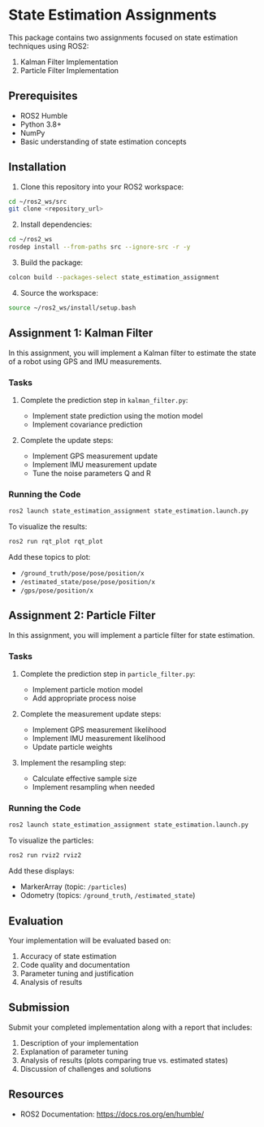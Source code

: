 # State Estimation Assignments

This package contains two assignments focused on state estimation techniques using ROS2:

1. Kalman Filter Implementation
2. Particle Filter Implementation

## Prerequisites

- ROS2 Humble
- Python 3.8+
- NumPy
- Basic understanding of state estimation concepts

## Installation

1. Clone this repository into your ROS2 workspace:
```bash
cd ~/ros2_ws/src
git clone <repository_url>
```

2. Install dependencies:
```bash
cd ~/ros2_ws
rosdep install --from-paths src --ignore-src -r -y
```

3. Build the package:
```bash
colcon build --packages-select state_estimation_assignment
```

4. Source the workspace:
```bash
source ~/ros2_ws/install/setup.bash
```

## Assignment 1: Kalman Filter

In this assignment, you will implement a Kalman filter to estimate the state of a robot using GPS and IMU measurements.

### Tasks

1. Complete the prediction step in `kalman_filter.py`:
   - Implement state prediction using the motion model
   - Implement covariance prediction

2. Complete the update steps:
   - Implement GPS measurement update
   - Implement IMU measurement update
   - Tune the noise parameters Q and R

### Running the Code

```bash
ros2 launch state_estimation_assignment state_estimation.launch.py
```

To visualize the results:
```bash
ros2 run rqt_plot rqt_plot
```

Add these topics to plot:
- `/ground_truth/pose/pose/position/x`
- `/estimated_state/pose/pose/position/x`
- `/gps/pose/position/x`

## Assignment 2: Particle Filter

In this assignment, you will implement a particle filter for state estimation.

### Tasks

1. Complete the prediction step in `particle_filter.py`:
   - Implement particle motion model
   - Add appropriate process noise

2. Complete the measurement update steps:
   - Implement GPS measurement likelihood
   - Implement IMU measurement likelihood
   - Update particle weights

3. Implement the resampling step:
   - Calculate effective sample size
   - Implement resampling when needed

### Running the Code

```bash
ros2 launch state_estimation_assignment state_estimation.launch.py
```

To visualize the particles:
```bash
ros2 run rviz2 rviz2
```

Add these displays:
- MarkerArray (topic: `/particles`)
- Odometry (topics: `/ground_truth`, `/estimated_state`)

## Evaluation

Your implementation will be evaluated based on:

1. Accuracy of state estimation
2. Code quality and documentation
3. Parameter tuning and justification
4. Analysis of results

## Submission

Submit your completed implementation along with a report that includes:

1. Description of your implementation
2. Explanation of parameter tuning
3. Analysis of results (plots comparing true vs. estimated states)
4. Discussion of challenges and solutions

## Resources

- ROS2 Documentation: https://docs.ros.org/en/humble/